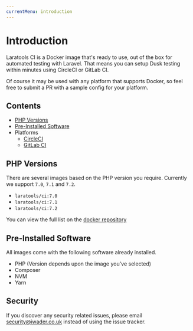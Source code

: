 ```yaml
---
currentMenu: introduction
---
```


# Introduction

Laratools CI is a Docker image that's ready to use, out of the box for automated testing with Laravel. That means you can setup Dusk testing within minutes using CircleCI or GitLab CI.

Of course it may be used with any platform that supports Docker, so feel free to submit a PR with a sample config for your platform.

## Contents

- [PHP Versions](#php-versions)
- [Pre-Installed Software](#pre-installed-software)
- Platforms 
  - [CircleCI](/ci/circleci.html)
  - [GitLab CI](/ci/gitlab-ci.html)

## PHP Versions

There are several images based on the PHP version you require. Currently we support `7.0`, `7.1` and `7.2`.

* `laratools/ci:7.0`
* `laratools/ci:7.1`
* `laratools/ci:7.2`

You can view the full list on the [docker repository](https://hub.docker.com/r/laratools/ci/tags/)
  
## Pre-Installed Software

All images come with the following software already installed.

* PHP (Version depends upon the image you've selected)
* Composer
* NVM
* Yarn

## Security

If you discover any security related issues, please email [security@iwader.co.uk](mailto:security@iwader.co.uk) instead of using the issue tracker.
